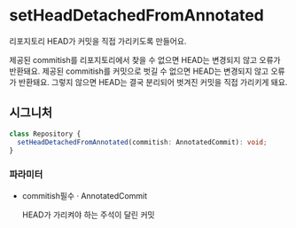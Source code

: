 # setHeadDetachedFromAnnotated

리포지토리 HEAD가 커밋을 직접 가리키도록 만들어요.

제공된 commitish를 리포지토리에서 찾을 수 없으면 HEAD는 변경되지 않고 오류가 반환돼요.
제공된 commitish를 커밋으로 벗길 수 없으면 HEAD는 변경되지 않고 오류가 반환돼요.
그렇지 않으면 HEAD는 결국 분리되어 벗겨진 커밋을 직접 가리키게 돼요.

## 시그니처

```ts
class Repository {
  setHeadDetachedFromAnnotated(commitish: AnnotatedCommit): void;
}
```

### 파라미터

<ul class="param-ul">
  <li class="param-li param-li-root">
    <span class="param-name">commitish</span><span class="param-required">필수</span>&nbsp;·&nbsp;<span class="param-type">AnnotatedCommit</span>
    <br>
    <p class="param-description">HEAD가 가리켜야 하는 주석이 달린 커밋</p>
  </li>
</ul>